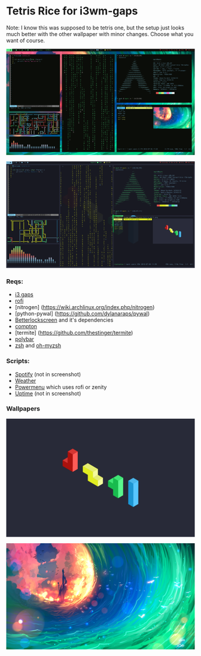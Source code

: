 # Tetris Rice for i3wm-gaps

Note: I know this was supposed to be tetris one, but the setup just looks much better with the other wallpaper with minor changes. Choose what you want of course.

![Screenshot](screenshot.png)

![Screenshot tetris](screenshot2.png)

### Reqs:
* [i3 gaps](https://github.com/Airblader/i3)
* [rofi](https://github.com/DaveDavenport/rofi)
* [nitrogen] (https://wiki.archlinux.org/index.php/nitrogen)
* [python-pywal] (https://github.com/dylanaraps/pywal)
* [Betterlockscreen](https://github.com/pavanjadhaw/betterlockscreen) and it's dependencies
* [compton](https://wiki.archlinux.org/index.php/Compton)
* [termite] (https://github.com/thestinger/termite)
* [polybar](https://github.com/jaagr/polybar)
* [zsh](https://wiki.archlinux.org/index.php/zsh) and [oh-myzsh](http://ohmyz.sh)


### Scripts:
* [Spotify](https://github.com/firatakandere/i3blocks-spotify) (not in screenshot)
* [Weather](https://github.com/icemodding/i3/tree/master/scripts)
* [Powermenu](https://github.com/vivien/i3blocks-contrib/tree/master/shutdown_menu)
which uses rofi or zenity
* [Uptime](https://github.com/mohabaks/dotfiles/blob/master/config/polybar/.config/polybar/uptime) (not in screenshot)

### Wallpapers
![tetris](wallpapers/tetris.png)

![waves](wallpapers/waves.png)
